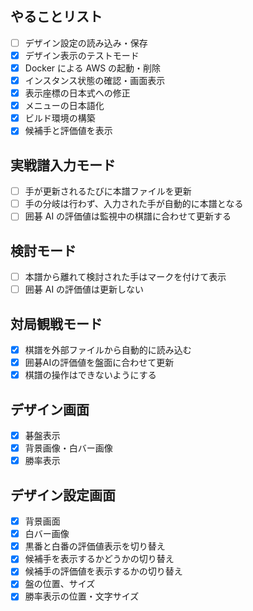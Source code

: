 ## やることリスト

- [ ] デザイン設定の読み込み・保存
- [x] デザイン表示のテストモード
- [x] Docker による AWS の起動・削除
- [x] インスタンス状態の確認・画面表示
- [x] 表示座標の日本式への修正
- [x] メニューの日本語化
- [x] ビルド環境の構築
- [x] 候補手と評価値を表示

## 実戦譜入力モード

- [ ] 手が更新されるたびに本譜ファイルを更新
- [ ] 手の分岐は行わず、入力された手が自動的に本譜となる
- [ ] 囲碁 AI の評価値は監視中の棋譜に合わせて更新する

## 検討モード

- [ ] 本譜から離れて検討された手はマークを付けて表示
- [ ] 囲碁 AI の評価値は更新しない

## 対局観戦モード

- [x] 棋譜を外部ファイルから自動的に読み込む
- [x] 囲碁AIの評価値を盤面に合わせて更新
- [x] 棋譜の操作はできないようにする

## デザイン画面

- [x] 碁盤表示
- [x] 背景画像・白バー画像
- [x] 勝率表示

## デザイン設定画面

- [x] 背景画面
- [x] 白バー画像
- [x] 黒番と白番の評価値表示を切り替え
- [x] 候補手を表示するかどうかの切り替え
- [x] 候補手の評価値を表示するかの切り替え
- [x] 盤の位置、サイズ
- [x] 勝率表示の位置・文字サイズ
